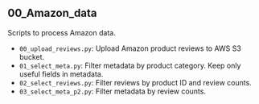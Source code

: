 ## 00_Amazon_data

Scripts to process Amazon data.
- `00_upload_reviews.py`: Upload Amazon product reviews to AWS S3 bucket.
- `01_select_meta.py`: Filter metadata by product category. Keep only useful fields in metadata.
- `02_select_reviews.py`: Filter reviews by product ID and review counts.
- `03_select_meta_p2.py`: Filter metadata by review counts.
